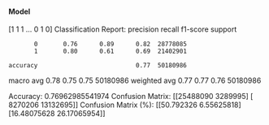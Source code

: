 #### Model
[1 1 1 ... 0 1 0]
Classification Report:
              precision    recall  f1-score   support

           0       0.76      0.89      0.82  28778085
           1       0.80      0.61      0.69  21402901

    accuracy                           0.77  50180986
   macro avg       0.78      0.75      0.75  50180986
weighted avg       0.77      0.77      0.76  50180986

Accuracy: 0.76962985541974
Confusion Matrix:
[[25488090  3289995]
 [ 8270206 13132695]]
Confusion Matrix (%):
[[50.792326    6.55625818]
 [16.48075628 26.17065954]]
